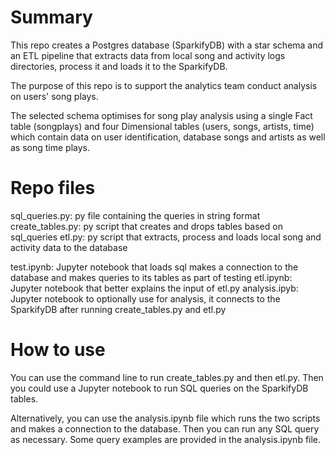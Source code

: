 # Summary

This repo creates a Postgres database (SparkifyDB) with a star schema and an ETL pipeline that extracts data from local song and activity logs directories, process it and loads it to the SparkifyDB.

The purpose of this repo is to support the analytics team conduct analysis on users' song plays.

The selected schema optimises for song play analysis using a single Fact table (songplays) and four Dimensional tables (users, songs, artists, time) which contain data on user identification, database songs and artists as well as song time plays.

# Repo files

sql_queries.py: py file containing the queries  in string format
create_tables.py: py script that creates and drops tables based on sql_queries
etl.py: py script that extracts, process and loads local song and activity data to the database

test.ipynb: Jupyter notebook that loads sql makes a connection to the database and makes queries to its tables as part of testing
etl.ipynb: Jupyter notebook that better explains the input of etl.py
analysis.ipyb: Jupyter notebook to optionally use for analysis, it connects to the SparkifyDB after running create_tables.py and etl.py

# How to use
You can use the command line to run create_tables.py and then etl.py. Then you could use a Jupyter notebook to run SQL queries on the SparkifyDB tables.

Alternatively, you can use the analysis.ipynb file which runs the two scripts and makes a connection to the database. Then you can run any SQL query as necessary.
Some query examples are provided in the analysis.ipynb file.